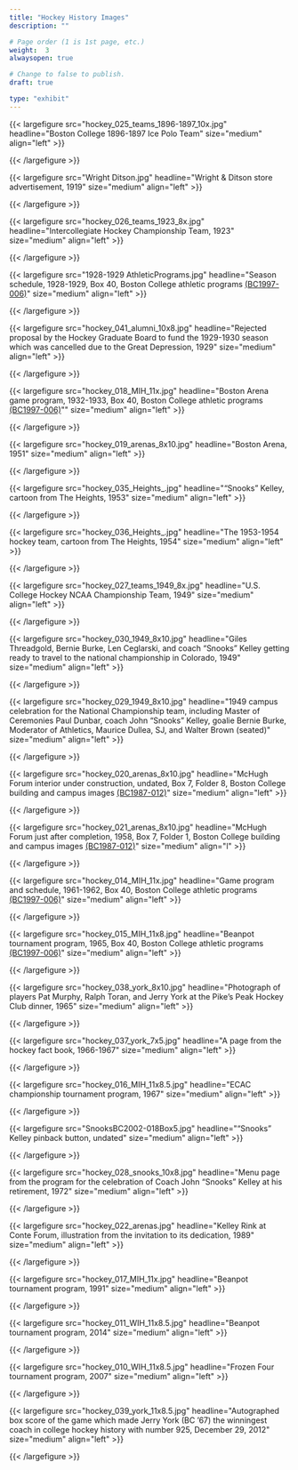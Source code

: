 ```yaml
---
title: "Hockey History Images"
description: ""

# Page order (1 is 1st page, etc.)
weight:  3
alwaysopen: true

# Change to false to publish.
draft: true

type: "exhibit"
---
```


{{< largefigure src="hockey_025_teams_1896-1897_10x.jpg"
                headline="Boston College 1896-1897 Ice Polo Team"
                size="medium"
                align="left" >}}

{{< /largefigure >}}

{{< largefigure src="Wright Ditson.jpg"
                headline="Wright & Ditson store advertisement, 1919"
                size="medium"
                align="left" >}}

{{< /largefigure >}}

{{< largefigure src="hockey_026_teams_1923_8x.jpg"
                headline="Intercollegiate Hockey Championship Team, 1923"
                size="medium"
                align="left" >}}

{{< /largefigure >}}

{{< largefigure src="1928-1929 AthleticPrograms.jpg"
                headline="Season schedule, 1928-1929, Box 40, Boston College athletic programs [(BC1997-006)](https://bc-primo.hosted.exlibrisgroup.com/permalink/f/l6ucgu/ALMA-BC21470522600001021)"
                size="medium"
                align="left" >}}

{{< /largefigure >}}


{{< largefigure src="hockey_041_alumni_10x8.jpg"
                headline="Rejected proposal by the Hockey Graduate Board to fund the 1929-1930 season which was cancelled due to the Great Depression, 1929"
                size="medium"
                align="left" >}}

{{< /largefigure >}}

{{< largefigure src="hockey_018_MIH_11x.jpg"
                headline="Boston Arena game program, 1932-1933,  Box 40, Boston College athletic programs [(BC1997-006)](https://bc-primo.hosted.exlibrisgroup.com/permalink/f/l6ucgu/ALMA-BC21470522600001021)""
                size="medium"
                align="left" >}}

{{< /largefigure >}}

{{< largefigure src="hockey_019_arenas_8x10.jpg"
                headline="Boston Arena, 1951"
                size="medium"
                align="left" >}}

{{< /largefigure >}}

{{< largefigure src="hockey_035_Heights_.jpg"
                headline="“Snooks” Kelley, cartoon from The Heights, 1953"
                size="medium"
                align="left" >}}

{{< /largefigure >}}

{{< largefigure src="hockey_036_Heights_.jpg"
                headline="The 1953-1954 hockey team, cartoon from The Heights, 1954"
				size="medium"
                align="left" >}}

{{< /largefigure >}}

{{< largefigure src="hockey_027_teams_1949_8x.jpg"
                headline="U.S. College Hockey NCAA Championship Team, 1949"
                size="medium"
                align="left" >}}

{{< /largefigure >}}

{{< largefigure src="hockey_030_1949_8x10.jpg"
                headline="Giles Threadgold, Bernie Burke, Len Ceglarski, and coach “Snooks” Kelley getting ready to travel to the national championship in Colorado, 1949"
                size="medium"
                align="left" >}}

{{< /largefigure >}}

{{< largefigure src="hockey_029_1949_8x10.jpg"
                headline="1949 campus celebration for the National Championship team, including Master of Ceremonies Paul Dunbar, coach John “Snooks” Kelley, goalie Bernie Burke, Moderator of Athletics, Maurice Dullea, SJ, and Walter Brown (seated)"
                size="medium"
                align="left" >}}

{{< /largefigure >}}

{{< largefigure src="hockey_020_arenas_8x10.jpg"
                headline="McHugh Forum interior under construction, undated, Box 7, Folder 8, Boston College building and campus images [(BC1987-012)](https://bc-primo.hosted.exlibrisgroup.com/permalink/f/l6ucgu/ALMA-BC21428864290001021)"
                size="medium"
                align="left" >}}

{{< /largefigure >}}

{{< largefigure src="hockey_021_arenas_8x10.jpg"
                headline="McHugh Forum just after completion, 1958, Box 7, Folder 1, Boston College building and campus images [(BC1987-012)](https://bc-primo.hosted.exlibrisgroup.com/permalink/f/l6ucgu/ALMA-BC21428864290001021)"
                size="medium"
                align="l" >}}

{{< /largefigure >}}

{{< largefigure src="hockey_014_MIH_11x.jpg"
                headline="Game program and schedule, 1961-1962, Box 40, Boston College athletic programs [(BC1997-006)](https://bc-primo.hosted.exlibrisgroup.com/permalink/f/l6ucgu/ALMA-BC21470522600001021)"
                size="medium"
                align="left" >}}

{{< /largefigure >}}

{{< largefigure src="hockey_015_MIH_11x8.jpg"
                headline="Beanpot tournament program, 1965, Box 40, Boston College athletic programs [(BC1997-006)](https://bc-primo.hosted.exlibrisgroup.com/permalink/f/l6ucgu/ALMA-BC21470522600001021)"
                size="medium"
                align="left" >}}

{{< /largefigure >}}

{{< largefigure src="hockey_038_york_8x10.jpg"
                headline="Photograph of players Pat Murphy, Ralph Toran, and Jerry York at the Pike’s Peak Hockey Club dinner, 1965"
                size="medium"
                align="left" >}}

{{< /largefigure >}}

{{< largefigure src="hockey_037_york_7x5.jpg"
                headline="A page from the hockey fact book, 1966-1967"
                size="medium"
                align="left" >}}

{{< /largefigure >}}

{{< largefigure src="hockey_016_MIH_11x8.5.jpg"
                headline="ECAC championship tournament program, 1967"
                size="medium"
                align="left" >}}

{{< /largefigure >}}

{{< largefigure src="SnooksBC2002-018Box5.jpg"
                headline="“Snooks” Kelley pinback button, undated"
                size="medium"
                align="left" >}}

{{< /largefigure >}}

{{< largefigure src="hockey_028_snooks_10x8.jpg"
                headline="Menu page from the program for the celebration of Coach John “Snooks” Kelley at his retirement, 1972"
                size="medium"
                align="left" >}}

{{< /largefigure >}}

{{< largefigure src="hockey_022_arenas.jpg"
                headline="Kelley Rink at Conte Forum, illustration from the invitation to its dedication, 1989"
                size="medium"
                align="left" >}}

{{< /largefigure >}}

{{< largefigure src="hockey_017_MIH_11x.jpg"
                headline="Beanpot tournament program, 1991"
                size="medium"
                align="left" >}}

{{< /largefigure >}}

{{< largefigure src="hockey_011_WIH_11x8.5.jpg"
                headline="Beanpot tournament program, 2014"
                size="medium"
                align="left" >}}

{{< /largefigure >}}

{{< largefigure src="hockey_010_WIH_11x8.5.jpg"
                headline="Frozen Four tournament program, 2007"
                size="medium"
                align="left" >}}

{{< /largefigure >}}

{{< largefigure src="hockey_039_york_11x8.5.jpg"
                headline="Autographed box score of the game which made Jerry York (BC ’67) the winningest coach in college hockey history with number 925, December 29, 2012"
                size="medium"
                align="left" >}}

{{< /largefigure >}}
